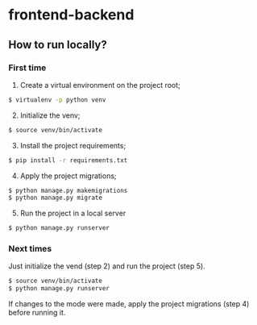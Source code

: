 # frontend-backend



## How to run locally?



### First time

1. Create a virtual environment on the project root;

```bash
$ virtualenv -p python venv
```

2. Initialize the venv;

```bash
$ source venv/bin/activate
```

3. Install the project requirements;

```bash
$ pip install -r requirements.txt
```

4. Apply the project migrations;

```bash
$ python manage.py makemigrations
$ python manage.py migrate
```

5. Run the project in a local server

```bash
$ python manage.py runserver
```



### Next times

Just initialize the vend (step 2) and run the project (step 5).

```bash
$ source venv/bin/activate
$ python manage.py runserver
```

If changes to the mode were made, apply the project migrations (step 4) before running it.